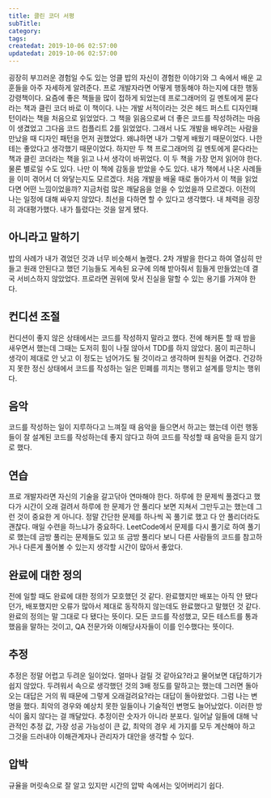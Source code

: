 ```yaml
---
title: 클린 코더 서평
subTitle:
category: 
tags: 
createdat: 2019-10-06 02:57:00
updatedat: 2019-10-06 02:57:00
---
```


굉장히 부끄러운 경험일 수도 있는 엉클 밥의 자신이 경험한 이야기와 그 속에서 배운 교훈들을 아주 자세하게 알려준다. 프로 개발자라면 어떻게 행동해야 하는지에 대한 행동 강령책이다. 요즘에 좋은 책들을 많이 접하게 되었는데 프로그래머의 길 멘토에게 묻다 라는 책과 클린 코더 바로 이 책이다. 나는 개발 서적이라는 것은 헤드 퍼스트 디자인패턴이라는 책을 처음으로 읽었었다. 그 책을 읽음으로써 더 좋은 코드를 작성하려는 마음이 생겼었고 그다음 코드 컴플리트 2를 읽었었다. 그래서 나도 개발을 배우려는 사람을 만났을 때 디자인 패턴을 먼저 권했었다. 왜냐하면 내가 그렇게 배웠기 때문이었다. 나한테는 좋았다고 생각했기 때문이었다. 하지만 두 책 프로그래머의 길 멘토에게 묻다라는 책과 클린 코더라는 책을 읽고 나서 생각이 바뀌었다. 이 두 책을 가장 먼저 읽어야 한다. 물론 별로일 수도 있다. 나만 이 책에 감동을 받았을 수도 있다. 내가 책에서 나온 사례들을 이미 겪어서 더 와닿는지도 모르겠다. 처음 개발을 배울 때로 돌아가서 이 책을 읽었다면 어떤 느낌이었을까? 지금처럼 많은 깨달음을 얻을 수 있었을까 모르겠다. 이전의 나는 일정에 대해 싸우지 않았다. 최선을 다하면 할 수 있다고 생각했다. 내 체력을 굉장히 과대평가했다. 내가 틀렸다는 것을 알게 됐다.

## 아니라고 말하기

밥의 사례가 내가 겪었던 것과 너무 비슷해서 놀랬다. 2차 개발을 한다고 하여 열심히 만들고 원래 안된다고 했던 기능들도 게속된 요구에 의해 받아줘서 힘들게 만들었는데 결국 서비스하지 않았었다. 프로라면 권위에 맞서 진실을 말할 수 있는 용기를 가져야 한다.

## 컨디션 조절

컨디션이 좋지 않은 상태에서는 코드를 작성하지 말라고 했다. 전에 해커톤 할 때 밤을 새우면서 했는데 그때는 도저히 힘이 나질 않아서 TDD를 하지 않았다. 몸이 피곤하니 생각이 제대로 안 낫고 이 정도는 넘어가도 될 것이라고 생각하며 원칙을 어겼다. 건강하지 못한 정신 상태에서 코드를 작성하는 일은 민폐를 끼치는 행위고 설계를 망치는 행위다.

## 음악

코드를 작성하는 일이 지루하다고 느껴질 때 음악을 들으면서 하고는 했는데 이런 행동들이 잘 설계된 코드를 작성하는데 좋지 않다고 하여 코드를 작성할 때 음악을 듣지 않기로 했다.

## 연습

프로 개발자라면 자신의 기술을 갈고닦아 연마해야 한다. 하루에 한 문제씩 풀겠다고 했다가 시간이 오래 걸려서 하루에 한 문제가 안 풀리다 보면 지쳐서 그만두고는 했는데 그런 것이 중요한 게 아니다. 정말 간단한 문제를 하나씩 꼭 풀기로 했고 다 안 풀리더라도 괜찮다. 매일 수련을 하느냐가 중요하다. LeetCode에서 문제를 다시 풀기로 하여 풀기로 했는데 금방 풀리는 문제들도 있고 또 금방 풀리다 보니 다른 사람들의 코드를 참고하거나 다른게 풀어볼 수 있는지 생각할 시간이 많아서 좋았다.

## 완료에 대한 정의

전에 일할 때도 완료에 대한 정의가 모호했던 것 같다. 완료했지만 배포는 아직 안 됐다던가, 배포했지만 오류가 많아서 제대로 동작하지 않는데도 완료했다고 말했던 것 같다. 완료의 정의는 말 그대로 다 됐다는 뜻이다. 모든 코드를 작성했고, 모든 테스트를 통과했음을 말하는 것이고, QA 전문가와 이해당사자들이 이를 인수했다는 뜻이다.

## 추정

추정은 정말 어렵고 두려운 일이었다. 얼마나 걸릴 것 같아요?라고 물어보면 대답하기가 쉽지 않았다. 두려워서 속으로 생각했던 것의 3배 정도를 말하고는 했는데 그러면 돌아오는 대답은 거의 뭐 때문에 그렇게 오래걸려요?라는 대답이 돌아왔었다. 그럼 나는 변명을 했다. 최악의 경우와 예상치 못한 일들이나 기술적인 변명도 늘어났었다. 이러한 방식이 옳지 않다는 걸 깨달았다. 추정이란 숫자가 아니라 분포다. 일어날 일들에 대해 낙관적인 추정 값, 가장 성공 가능성이 큰 값, 최악의 경우 세 가지를 모두 계산해야 하고 그것을 드러내야 이해관계자나 관리자가 대안을 생각할 수 있다. 

## 압박

규율을 머릿속으로 잘 알고 있지만 시간의 압박 속에서는 잊어버리기 쉽다. 